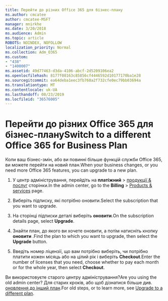 ```yaml
---
title: Перейти до різних Office 365 для бізнес-плану
ms.author: cmcatee
author: cmcatee-MSFT
manager: mnirkhe
ms.date: 3/20/2018
ms.audience: Admin
ms.topic: article
ROBOTS: NOINDEX, NOFOLLOW
localization_priority: Normal
ms.collection: Adm_O365
ms.custom:
- "438"
- "1400007"
ms.assetid: 49d77463-d3da-4106-abcf-2d5209106ea2
ms.openlocfilehash: 8177f08163c85856cf4446592d10177170ba1e28
ms.sourcegitcommit: ea64deba1eec3fb768a2f732cfe0ec79bb03694a
ms.translationtype: MT
ms.contentlocale: uk-UA
ms.lasthandoff: 08/23/2019
ms.locfileid: "36576005"
---
```

# <a name="switch-to-a-different-office-365-for-business-plan"></a><span data-ttu-id="696f9-102">Перейти до різних Office 365 для бізнес-плану</span><span class="sxs-lookup"><span data-stu-id="696f9-102">Switch to a different Office 365 for Business Plan</span></span>

<span data-ttu-id="696f9-103">Коли ваш бізнес-змін, або ви повинні більше функцій служби Office 365, ви можете перейти на новий план.</span><span class="sxs-lookup"><span data-stu-id="696f9-103">When your business changes, or you need more Office 365 features, you can upgrade to a new plan.</span></span>
  
1. <span data-ttu-id="696f9-104">У центр адміністрування, перейдіть на **платіжний** \> [продукції & послуг](https://go.microsoft.com/fwlink/p/?linkid=842054) сторінки.</span><span class="sxs-lookup"><span data-stu-id="696f9-104">In the admin center, go to the **Billing** \> [Products & services](https://go.microsoft.com/fwlink/p/?linkid=842054) page.</span></span>

2. <span data-ttu-id="696f9-105">Виберіть підписку, які потрібно оновити.</span><span class="sxs-lookup"><span data-stu-id="696f9-105">Select the subscription that you want to upgrade.</span></span>

3. <span data-ttu-id="696f9-106">На сторінці підписки деталі виберіть **оновити**.</span><span class="sxs-lookup"><span data-stu-id="696f9-106">On the subscription details page, select **Upgrade**.</span></span>

4. <span data-ttu-id="696f9-107">Знайти план, до якого ви хочете оновити, а потім натисніть кнопку **оновити** .</span><span class="sxs-lookup"><span data-stu-id="696f9-107">Find the plan to which you want to upgrade, then select the **Upgrade** button.</span></span>

5. <span data-ttu-id="696f9-108">Введіть номер ліцензії, що вам потрібно виберіть, чи потрібно платити кожен місяць або на цілий рік і виберіть **Checkout**.</span><span class="sxs-lookup"><span data-stu-id="696f9-108">Enter the number of licenses that you need, choose whether to pay each month or for the whole year, then select **Checkout**.</span></span>
   
<span data-ttu-id="696f9-109">Ви використовуєте старого центру адміністрування?</span><span class="sxs-lookup"><span data-stu-id="696f9-109">Are you using the old admin center?</span></span> <span data-ttu-id="696f9-110">Для старих кроків, або щоб дізнатися більше див. [оновлення до інший план](https://docs.microsoft.com/office365/admin/subscriptions-and-billing/upgrade-to-different-plan).</span><span class="sxs-lookup"><span data-stu-id="696f9-110">For old steps, or to learn more, see [Upgrade to a different plan](https://docs.microsoft.com/office365/admin/subscriptions-and-billing/upgrade-to-different-plan).</span></span>  